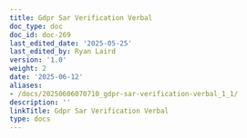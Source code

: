 ```yaml
---
title: Gdpr Sar Verification Verbal
doc_type: doc
doc_id: doc-269
last_edited_date: '2025-05-25'
last_edited_by: Ryan Laird
version: '1.0'
weight: 2
date: '2025-06-12'
aliases:
- /docs/20250606070710_gdpr-sar-verification-verbal_1_1/
description: ''
linkTitle: Gdpr Sar Verification Verbal
type: docs
---
```


